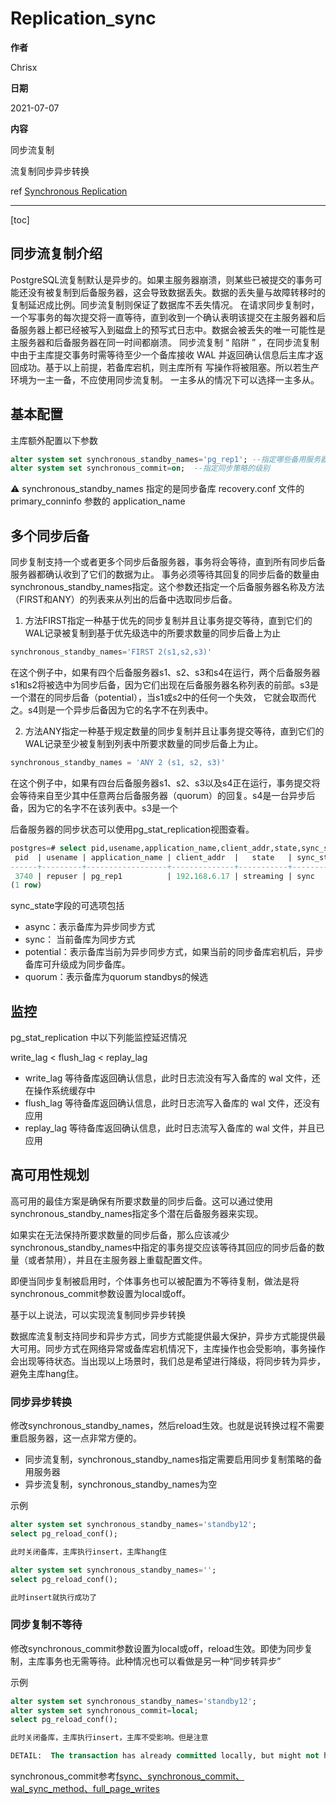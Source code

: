 # Replication_sync

**作者**

Chrisx

**日期**

2021-07-07

**内容**

同步流复制

流复制同步异步转换

ref [Synchronous Replication](https://www.postgresql.org/docs/13/warm-standby.html#SYNCHRONOUS-REPLICATION)

----

[toc]

## 同步流复制介绍

PostgreSQL流复制默认是异步的。如果主服务器崩溃，则某些已被提交的事务可能还没有被复制到后备服务器，这会导致数据丢失。数据的丢失量与故障转移时的复制延迟成比例。同步流复制则保证了数据库不丢失情况。
在请求同步复制时，一个写事务的每次提交将一直等待，直到收到一个确认表明该提交在主服务器和后备服务器上都已经被写入到磁盘上的预写式日志中。数据会被丢失的唯一可能性是主服务器和后备服务器在同一时间都崩溃。
同步流复制 “ 陷阱 ” ，在同步流复制中由于主库提交事务时需等待至少一个备库接收 WAL 并返回确认信息后主库才返回成功。基于以上前提，若备库宕机，则主库所有 写操作将被阻塞。所以若生产环境为一主一备，不应使用同步流复制。 一主多从的情况下可以选择一主多从。

## 基本配置

主库额外配置以下参数

```sql
alter system set synchronous_standby_names='pg_rep1'; --指定哪些备用服务器启用同步复制策略
alter system set synchronous_commit=on;  --指定同步策略的级别
```

:warning: synchronous_standby_names 指定的是同步备库 recovery.conf 文件的 primary_conninfo 参数的 application_name

## 多个同步后备

同步复制支持一个或者更多个同步后备服务器，事务将会等待，直到所有同步后备服务器都确认收到了它们的数据为止。
事务必须等待其回复的同步后备的数量由synchronous_standby_names指定。这个参数还指定一个后备服务器名称及方法（FIRST和ANY）的列表来从列出的后备中选取同步后备。

1. 方法FIRST指定一种基于优先的同步复制并且让事务提交等待，直到它们的WAL记录被复制到基于优先级选中的所要求数量的同步后备上为止

```sql
synchronous_standby_names='FIRST 2(s1,s2,s3)'
```

在这个例子中，如果有四个后备服务器s1、s2、s3和s4在运行，两个后备服务器s1和s2将被选中为同步后备，因为它们出现在后备服务器名称列表的前部。s3是一个潜在的同步后备（potential），当s1或s2中的任何一个失效， 它就会取而代之。s4则是一个异步后备因为它的名字不在列表中。

2. 方法ANY指定一种基于规定数量的同步复制并且让事务提交等待，直到它们的WAL记录至少被复制到列表中所要求数量的同步后备上为止。

```sql
synchronous_standby_names = 'ANY 2 (s1, s2, s3)'
```

在这个例子中，如果有四台后备服务器s1、s2、s3以及s4正在运行，事务提交将会等待来自至少其中任意两台后备服务器（quorum）的回复。s4是一台异步后备，因为它的名字不在该列表中。s3是一个

后备服务器的同步状态可以使用pg_stat_replication视图查看。

```sql
postgres=# select pid,usename,application_name,client_addr,state,sync_state from pg_stat_replication;
 pid  | usename | application_name | client_addr  |   state   | sync_state
------+---------+------------------+--------------+-----------+------------
 3740 | repuser | pg_rep1          | 192.168.6.17 | streaming | sync
(1 row)

```

sync_state字段的可选项包括

* async：表示备库为异步同步方式
* sync： 当前备库为同步方式
* potential：表示备库当前为异步同步方式，如果当前的同步备库宕机后，异步备库可升级成为同步备库。
* quorum：表示备库为quorum standbys的候选

<!--
PG9.6 时只支持基于优先级的同步备库方式， PG10 的 synchronous_standby_names 参数新增 ANY 选项，可以设置任意一个或多个备库为同步备 库，这种基于 Quorum 的同步备库方式是 PG10 版本的新特性
-->

## 监控

pg_stat_replication 中以下列能监控延迟情况

write_lag < flush_lag < replay_lag

* write_lag         等待备库返回确认信息，此时日志流没有写入备库的 wal 文件，还在操作系统缓存中
* flush_lag         等待备库返回确认信息，此时日志流写入备库的 wal 文件，还没有应用
* replay_lag         等待备库返回确认信息，此时日志流写入备库的 wal 文件，并且已应用

## 高可用性规划

高可用的最佳方案是确保有所要求数量的同步后备。这可以通过使用synchronous_standby_names指定多个潜在后备服务器来实现。

如果实在无法保持所要求数量的同步后备，那么应该减少synchronous_standby_names中指定的事务提交应该等待其回应的同步后备的数量（或者禁用），并且在主服务器上重载配置文件。

即便当同步复制被启用时，个体事务也可以被配置为不等待复制，做法是将synchronous_commit参数设置为local或off。

基于以上说法，可以实现流复制同步异步转换

数据库流复制支持同步和异步方式，同步方式能提供最大保护，异步方式能提供最大可用。同步方式在网络异常或备库宕机情况下，主库操作也会受影响，事务操作会出现等待状态。当出现以上场景时，我们总是希望进行降级，将同步转为异步，避免主库hang住。

### 同步异步转换

修改synchronous_standby_names，然后reload生效。也就是说转换过程不需要重启服务器，这一点非常方便的。

* 同步流复制，synchronous_standby_names指定需要启用同步复制策略的备用服务器
* 异步流复制，synchronous_standby_names为空

示例

```sql
alter system set synchronous_standby_names='standby12';
select pg_reload_conf();

此时关闭备库，主库执行insert，主库hang住

alter system set synchronous_standby_names='';
select pg_reload_conf();

此时insert就执行成功了
```

### 同步复制不等待

修改synchronous_commit参数设置为local或off，reload生效。即使为同步复制，主库事务也无需等待。此种情况也可以看做是另一种“同步转异步”

示例

```sql
alter system set synchronous_standby_names='standby12';
alter system set synchronous_commit=local;
select pg_reload_conf();

此时关闭备库，主库执行insert，主库不受影响。但是注意

DETAIL:  The transaction has already committed locally, but might not have been replicated to the standby.
```

synchronous_commit参考[fsync、synchronous_commit、wal_sync_method、full_page_writes](./fsync-synchronous_commit-wal_sync_method-full_page_writes.md)
